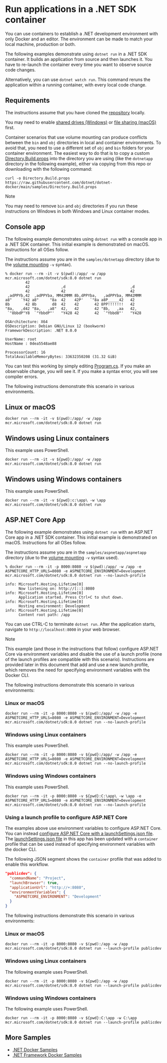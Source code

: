 # Run applications in a .NET SDK container

You can use containers to establish a .NET development environment with only Docker and an editor. The environment can be made to match your local machine, production or both.

The following examples demonstrate using `dotnet run` in a .NET SDK container. It builds an application from source and then launches it. You have to re-launch the container every time you want to observe source code changes.

Alternatively, you can use `dotnet watch run`. This command reruns the application within a running container, with every local code change.

## Requirements

The instructions assume that you have cloned the [repository](https://github.com/dotnet/dotnet-docker) locally.

You may need to enable [shared drives (Windows)](https://docs.docker.com/docker-for-windows/#shared-drives) or [file sharing (macOS)](https://docs.docker.com/docker-for-mac/#file-sharing) first.

Container scenarios that use volume mounting can produce conflicts between the `bin` and `obj` directories in local and container environments.  To avoid that, you need to use a different set of `obj` and `bin` folders for your container environment. The easiest way to do that is to copy a custom [Directory.Build.props](Directory.Build.props) into the directory you are using (like the `dotnetapp` directory in the following example), either via copying from this repo or downloading with the following command:

```console
curl -o Directory.Build.props https://raw.githubusercontent.com/dotnet/dotnet-docker/main/samples/Directory.Build.props
```

> [!NOTE]
> You may need to remove `bin` and `obj` directories if you run these instructions on Windows in both Windows and Linux container modes.

## Console app

The following example demonstrates using `dotnet run` with a console app in a .NET SDK container. This initial example is demonstrated on macOS. Instructions for all OSes follow.

The instructions assume you are in the `samples/dotnetapp` directory (due to the [volume mounting](https://docs.docker.com/engine/admin/volumes/volumes/) `-v` syntax).

```console
% docker run --rm -it -v $(pwd):/app/ -w /app mcr.microsoft.com/dotnet/sdk:8.0 dotnet run
         42
         42              ,d                             ,d
         42              42                             42
 ,adPPYb,42  ,adPPYba, MM42MMM 8b,dPPYba,   ,adPPYba, MM42MMM
a8"    `Y42 a8"     "8a  42    42P'   `"8a a8P_____42   42
8b       42 8b       d8  42    42       42 8PP!!!!!!!   42
"8a,   ,d42 "8a,   ,a8"  42,   42       42 "8b,   ,aa   42,
 `"8bbdP"Y8  `"YbbdP"'   "Y428 42       42  `"Ybbd8"'   "Y428

OSArchitecture: X64
OSDescription: Debian GNU/Linux 12 (bookworm)
FrameworkDescription: .NET 8.0.0

UserName: root
HostName : 0dea5548ae88

ProcessorCount: 16
TotalAvailableMemoryBytes: 33632350208 (31.32 GiB)
```

You can test this working by simply editing [Program.cs](dotnetapp/Program.cs). If you make an observable change, you will see it. If you make a syntax error, you will see compiler errors.

The following instructions demonstrate this scenario in various environments.

## Linux or macOS

```console
docker run --rm -it -v $(pwd):/app/ -w /app mcr.microsoft.com/dotnet/sdk:8.0 dotnet run
```

## Windows using Linux containers

This example uses PowerShell.

```console
docker run --rm -it -v ${pwd}:/app/ -w /app mcr.microsoft.com/dotnet/sdk:8.0 dotnet run
```

## Windows using Windows containers

This example uses PowerShell.

```console
docker run --rm -it -v ${pwd}:c:\app\ -w \app mcr.microsoft.com/dotnet/sdk:8.0 dotnet run
```

## ASP.NET Core App

The following example demonstrates using `dotnet run` with an ASP.NET Core app in a .NET SDK container. This initial example is demonstrated on macOS. Instructions for all OSes follow.

The instructions assume you are in the `samples/aspnetapp/aspnetapp` directory (due to the [volume mounting](https://docs.docker.com/engine/admin/volumes/volumes/) `-v` syntax used).

```console
% docker run --rm -it -p 8000:8080 -v $(pwd):/app/ -w /app -e ASPNETCORE_HTTP_URLS=8080 -e ASPNETCORE_ENVIRONMENT=Development mcr.microsoft.com/dotnet/sdk:8.0 dotnet run --no-launch-profile

info: Microsoft.Hosting.Lifetime[0]
      Now listening on: http://[::]:8080
info: Microsoft.Hosting.Lifetime[0]
      Application started. Press Ctrl+C to shut down.
info: Microsoft.Hosting.Lifetime[0]
      Hosting environment: Development
info: Microsoft.Hosting.Lifetime[0]
      Content root path: /app
```

You can use CTRL-C to terminate `dotnet run`. After the application starts, navigate to `http://localhost:8000` in your web browser.

> [!NOTE]
> This example (and those in the instructions that follow) configure ASP.NET Core via environment variables and disable the use of a launch profile (none of the launch profiles are compatible with this scenario). Instructions are provided later in this document that add and use a new launch profile, which removes the need for specifying environment variables with the Docker CLI.

The following instructions demonstrate this scenario in various environments:

### Linux or macOS

```console
docker run --rm -it -p 8000:8080 -v $(pwd):/app/ -w /app -e ASPNETCORE_HTTP_URLS=8080 -e ASPNETCORE_ENVIRONMENT=Development mcr.microsoft.com/dotnet/sdk:8.0 dotnet run --no-launch-profile
```

### Windows using Linux containers

This example uses PowerShell.

```console
docker run --rm -it -p 8000:8080 -v ${pwd}:/app/ -w /app -e ASPNETCORE_HTTP_URLS=8080 -e ASPNETCORE_ENVIRONMENT=Development mcr.microsoft.com/dotnet/sdk:8.0 dotnet run --no-launch-profile
```

### Windows using Windows containers

This example uses PowerShell.

```console
docker run --rm -it -p 8000:8080 -v ${pwd}:C:\app\ -w \app -e ASPNETCORE_HTTP_URLS=8080 -e ASPNETCORE_ENVIRONMENT=Development mcr.microsoft.com/dotnet/sdk:8.0 dotnet run --no-launch-profile
```

### Using a launch profile to configure ASP.NET Core

The examples above use environment variables to configure ASP.NET Core. You can instead [configure ASP.NET Core with a launchSettings.json file](https://docs.microsoft.com/aspnet/core/fundamentals/environments). The [launchSettings.json file](aspnetapp/aspnetapp/Properties/launchSettings.json) in this app has been updated with a `container` profile that can be used instead of specifying environment variables with the docker CLI.

The following JSON segment shows the `container` profile that was added to enable this workflow.

```json
"publicdev": {
  "commandName": "Project",
  "launchBrowser": true,
  "applicationUrl": "http://+:8080",
  "environmentVariables": {
    "ASPNETCORE_ENVIRONMENT": "Development"
  }
}
```

The following instructions demonstrate this scenario in various environments:

### Linux or macOS

```console
docker run --rm -it -p 8000:8080 -v $(pwd):/app -w /app mcr.microsoft.com/dotnet/sdk:8.0 dotnet run --launch-profile publicdev
```

### Windows using Linux containers

The following example uses PowerShell.

```console
docker run --rm -it -p 8000:8080 -v ${pwd}:/app -w /app mcr.microsoft.com/dotnet/sdk:8.0 dotnet run --launch-profile publicdev
```

### Windows using Windows containers

The following example uses PowerShell.

```console
docker run --rm -it -p 8000:8080 -v ${pwd}:C:\app -w C:\app mcr.microsoft.com/dotnet/sdk:8.0 dotnet run --launch-profile publicdev
```

## More Samples

* [.NET Docker Samples](../README.md)
* [.NET Framework Docker Samples](https://github.com/microsoft/dotnet-framework-docker-samples/)

